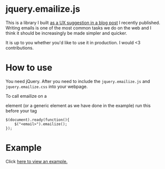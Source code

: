 # jquery.emailize.js

This is a library I built [as a UX suggestion in a blog post](http://bilaw.al/improving-email-address-input) I recently published. Writing emails is one of the most common tasks we do on the web and I think it should be increasingly be made simpler and quicker.

It is up to you whether you'd like to use it in production. I would <3 contributions.

# How to use
You need jQuery. After you need to include the `jquery.emailize.js` and `jquery.emailize.css` into your webpage.

To call emailize on a <div> element (or a generic <email> element as we have done in the example) run this before your </body> tag
```
$(document).ready(function(){
	$("<email>").emailize();
});
```

# Example
Click [here to view an example.](http://bih.github.io/jquery.emailize.js)